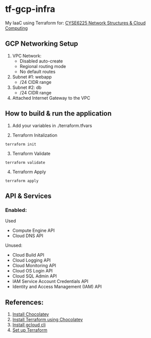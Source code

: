 # tf-gcp-infra

My IaaC using Terraform for: [CYSE6225 Network Structures &amp; Cloud Computing](https://spring2024.csye6225.cloud/)

## GCP Networking Setup

1. VPC Network:
   - Disabled auto-create 
   - Regional routing mode
   - No default routes
2. Subnet #1: webapp
   - /24 CIDR range
3. Subnet #2: db
   - /24 CIDR range
4. Attached Internet Gateway to the VPC

## How to build & run the application

1. Add your variables in ./terraform.tfvars

2. Terraform Initalization
   
```
terraform init
```

3. Terraform Validate
   
```
terraform validate
```

4. Terraform Apply
   
```
terraform apply
```

## API & Services

### Enabled:

Used
- Compute Engine API
- Cloud DNS API

Unused:
- Cloud Build API
- Cloud Logging API
- Cloud Monitoring API
- Cloud OS Login API
- Cloud SQL Admin API
- IAM Service Account Credentials API
- Identity and Access Management (IAM) API

## References:
1. [Install Chocolatey](https://docs.chocolatey.org/en-us/choco/setup)
2. [Install Terraform using Chocolatey](https://community.chocolatey.org/packages/terraform)
3. [Install gcloud cli](https://cloud.google.com/sdk/docs/install)
4. [Set up Terraform](https://developer.hashicorp.com/terraform/install?ajs_aid=ee087ad3-951d-4cf7-bcf4-ebbe422dd887&product_intent=terraform)

